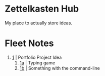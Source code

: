 # Zettelkasten Hub
My place to actually store ideas.

# Fleet Notes
1. [1](1.md) | Portfolio Project Idea
    1. [1a](1a.md) | Typing game
    2. [1b](1b.md) | Something with the command-line
